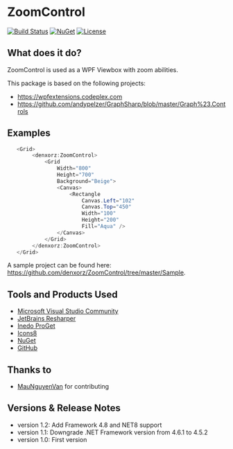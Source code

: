 # ZoomControl

[![Build Status](https://github.com/denxorz/ZoomControl/actions/workflows/dotnet-desktop.yml/badge.svg)](https://github.com/denxorz/ZoomControl/actions/workflows/dotnet-desktop.yml)  [![NuGet](https://img.shields.io/nuget/dt/Denxorz.ZoomControl)](https://www.nuget.org/packages/Denxorz.ZoomControl) [![License](http://img.shields.io/:license-mspl-blue.svg)](https://github.com/denxorz/ZoomControl/blob/master/LICENSE)

## What does it do?
ZoomControl is used as a WPF Viewbox with zoom abilities.

This package is based on the following projects: 

* https://wpfextensions.codeplex.com
* https://github.com/andypelzer/GraphSharp/blob/master/Graph%23.Controls

## Examples
```C#
   <Grid>
        <denxorz:ZoomControl>
            <Grid
                Width="800"
                Height="700"
                Background="Beige">
                <Canvas>
                    <Rectangle
                        Canvas.Left="102"
                        Canvas.Top="450"
                        Width="100"
                        Height="200"
                        Fill="Aqua" />
                </Canvas>
            </Grid>
        </denxorz:ZoomControl>
   </Grid>
```

A sample project can be found here: https://github.com/denxorz/ZoomControl/tree/master/Sample.

## Tools and Products Used
* [Microsoft Visual Studio Community](https://www.visualstudio.com)
* [JetBrains Resharper](https://www.jetbrains.com/resharper/)
* [Inedo ProGet](https://inedo.com/proget)
* [Icons8](https://icons8.com/)
* [NuGet](https://www.nuget.org/)
* [GitHub](https://github.com/)

## Thanks to 
* [MauNguyenVan](https://github.com/MauNguyenVan) for contributing

## Versions & Release Notes
* version 1.2: Add Framework 4.8 and NET8 support
* version 1.1: Downgrade .NET Framework version from 4.6.1 to 4.5.2
* version 1.0: First version
